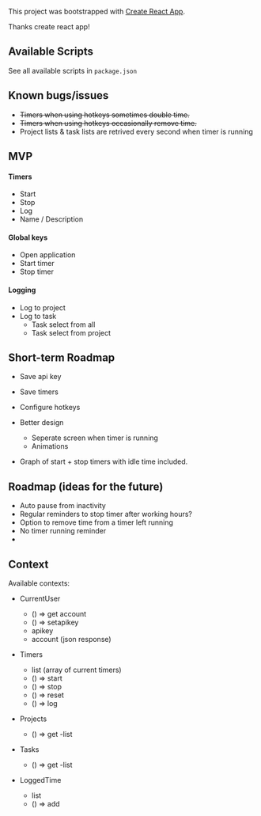 This project was bootstrapped with [Create React App](https://github.com/facebook/create-react-app).

Thanks create react app!

## Available Scripts

See all available scripts in `package.json`

## Known bugs/issues

- ~~Timers when using hotkeys sometimes double time.~~
- ~~Timers when using hotkeys occasionally remove time.~~
- Project lists & task lists are retrived every second when timer is running

## MVP

#### Timers

- Start
- Stop
- Log
- Name / Description

#### Global keys

- Open application
- Start timer
- Stop timer

#### Logging

- Log to project
- Log to task
    - Task select from all
    - Task select from project

## Short-term Roadmap

- Save api key
- Save timers
- Configure hotkeys

- Better design
    - Seperate screen when timer is running
    - Animations

- Graph of start + stop timers with idle time included.

## Roadmap (ideas for the future)

- Auto pause from inactivity
- Regular reminders to stop timer after working hours?
- Option to remove time from a timer left running
- No timer running reminder
- 

## Context

Available contexts:

- CurrentUser
    - () => get account
    - () => setapikey
    - apikey
    - account (json response)

- Timers
    - list (array of current timers)
    - () => start
    - () => stop
    - () => reset
    - () => log

- Projects
    - () => get
    -list
- Tasks
    - () => get
    -list

- LoggedTime
    - list
    - () => add